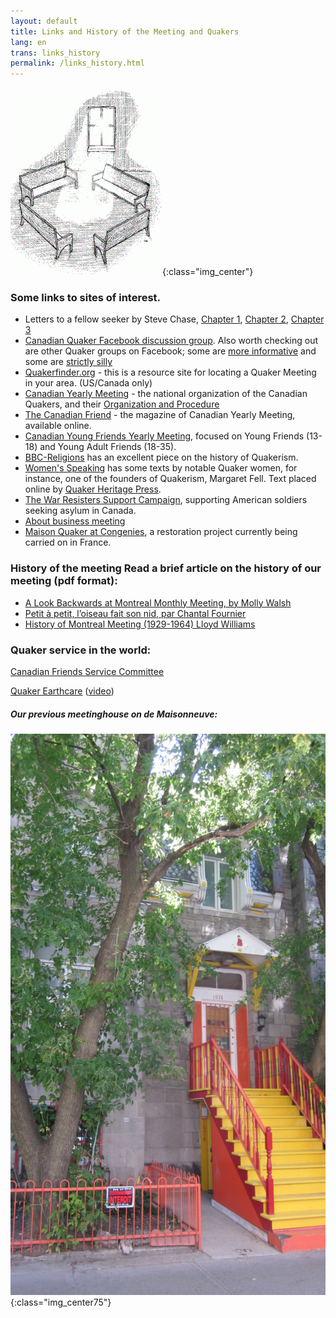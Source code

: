 ```yaml
---
layout: default
title: Links and History of the Meeting and Quakers
lang: en
trans: links_history
permalink: /links_history.html
---
```

![Des bancs dans la lumière](assets/images/benches2-243x300.gif){:class="img_center"}
### Some links to sites of interest. 
* Letters to a fellow seeker by Steve Chase, [Chapter 1](https://drive.google.com/file/d/0B8iS545He0DEcmV2NFhHb1J2ak0/view), [Chapter 2](https://drive.google.com/file/d/0B8iS545He0DEVnRLRWdlM1ZZdFk/view), [Chapter 3](https://drive.google.com/file/d/0B8iS545He0DESzJPMEx0aTlPbEk/view) 
* [Canadian Quaker Facebook discussion group](https://www.facebook.com/groups/532516183429702/). Also worth checking out are other Quaker groups on Facebook; some are [more informative](https://www.facebook.com/groups/2207263944/) and some are [strictly silly](https://www.facebook.com/groups/assbadfriends/) 
* [Quakerfinder.org](http://www.quakerfinder.org) - this is a resource site for locating a Quaker Meeting in your area. (US/Canada only) 
* [Canadian Yearly Meeting](https://www.quaker.ca) - the national organization of the Canadian Quakers, and their [Organization and Procedure](https://quaker.ca/resources/organization-and-procedure/) 
* [The Canadian Friend](https://quaker.ca/resources/the-canadian-friend/) - the magazine of Canadian Yearly Meeting, available online. 
* [Canadian Young Friends Yearly Meeting](http://yf.quaker.ca), focused on Young Friends (13-18) and Young Adult Friends (18-35). 
* [BBC-Religions](https://www.bbc.co.uk/religion/religions/christianity/subdivisions/quakers_1.shtml) has an excellent piece on the history of Quakerism.
* [Women's Speaking](http://www.qhpress.org/texts/fell.html) has some texts by notable Quaker women, for instance, one of the founders of Quakerism, Margaret Fell. Text placed online by [Quaker Heritage Press](http://www.qhpress.org). 
* [The War Resisters Support Campaign](http://www.resisters.ca/), supporting American soldiers seeking asylum in Canada. 
* [About business meeting](https://quakerscotland.org/quaker-business-meetings)
* [Maison Quaker at Congenies](http://www.maison-quaker-congenies.org/restproject/), a restoration project currently being carried on in France. 

### History of the meeting Read a brief article on the history of our meeting (pdf format): 
* [A Look Backwards at Montreal Monthly Meeting, by Molly Walsh](/assets/PDF/MMM-History-CF.V100.05.13-14.pdf) 
* [Petit à petit, l’oiseau fait son nid, par Chantal Fournier](/assets/PDF/MMM-History-CF.V100.05.15.pdf) 
* [History of Montreal Meeting (1929-1964) Lloyd Williams](/assets/PDF/MMM_history-Lloyd-Williams.pdf)

### Quaker service in the world:

[Canadian Friends Service Committee](quakerservice.ca)

[Quaker Earthcare](https://www.quakerearthcare.org/) ([video](https://www.youtube.com/watch?v=5GBZUEeX1M0))

##### Our previous meetinghouse on de Maisonneuve:
![Our previous meetinghouse on de Maisonneuve](/assets/images/1974%20MaisW%20(1).JPG){:class="img_center75"}
